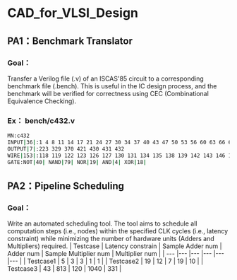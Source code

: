# CAD_for_VLSI_Design
## PA1：Benchmark Translator
### Goal：
Transfer a Verilog file (.v) of an ISCAS'85 circuit to a corresponding benchmark file (.bench).
This is useful in the IC design process, and the benchmark will be verified for correctness using CEC (Combinational Equivalence Checking).

### Ex： bench/c432.v
```bash
MN:c432
INPUT|36|:1 4 8 11 14 17 21 24 27 30 34 37 40 43 47 50 53 56 60 63 66 69 73 76 79 82 86 89 92 95 99 102 105 108 112 115
OUTPUT|7|:223 329 370 421 430 431 432
WIRE|153|:118 119 122 123 126 127 130 131 134 135 138 139 142 143 146 147 150 151 154 157 158 159 162 165 168 171 174 177 180 183 184 185 186 187 188 189 190 191 192 193 194 195 196 197 198 199 203 213 224 227 230 233 236 239 242 243 246 247 250 251 254 255 256 257 258 259 260 263 264 267 270 273 276 279 282 285 288 289 290 291 292 293 294 295 296 300 301 302 303 304 305 306 307 308 309 319 330 331 332 333 334 335 336 337 338 339 340 341 342 343 344 345 346 347 348 349 350 351 352 353 354 355 356 357 360 371 372 373 374 375 376 377 378 379 380 381 386 393 399 404 407 411 414 415 416 417 1 8 419 420 422 425 428 429
GATE:NOT|40| NAND|79| NOR|19| AND|4| XOR|18|
```

## PA2：Pipeline Scheduling
### Goal：
Write an automated scheduling tool. The tool aims to schedule all computation steps (i.e., nodes) within the specified CLK cycles (i.e., latency constraint) while minimizing the number of hardware units (Adders and Multipliers) required.
| Testcase | Latency constrain | Sample Adder num | Adder num | Sample Multiplier num | Multiplier num | 
| --- |--- |--- |--- |--- |--- |
| Testcase1	  | 5	| 3	 | 3	| 1 | 1 |
| Testcase2	  | 19	| 12 | 7	| 19 | 10 |
| Testcase3	  | 43	| 813 | 120	| 1040 | 331 |
